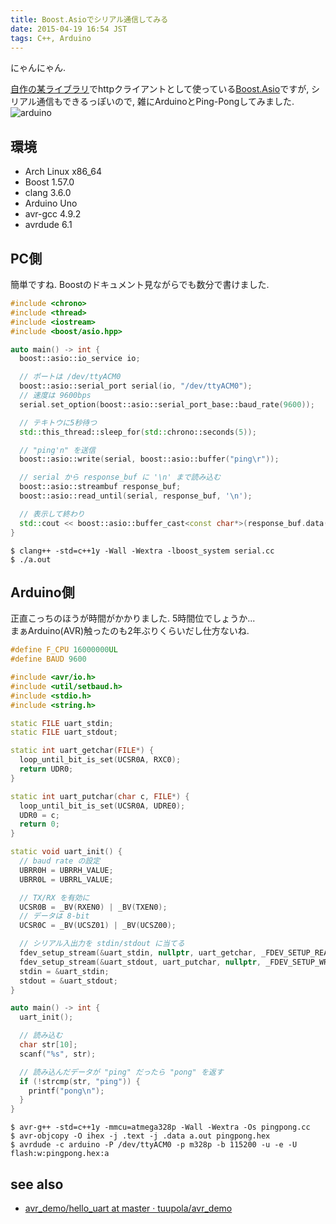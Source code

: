 ```yaml
---
title: Boost.Asioでシリアル通信してみる
date: 2015-04-19 16:54 JST
tags: C++, Arduino
---
```


にゃんにゃん.

[自作の某ライブラリ](https://github.com/Tosainu/twitpp)でhttpクライアントとして使っている[Boost.Asio](http://www.boost.org/doc/libs/1_58_0/doc/html/boost_asio.html)ですが, シリアル通信もできるっぽいので, 雑にArduinoとPing-Pongしてみました.  
![arduino](https://lh3.googleusercontent.com/-qIVAKRgxKYM/VTNcTHRUcPI/AAAAAAAAED4/Gr-1YU_LKIA/s640/IMG_2763.JPG)

## 環境

* Arch Linux x86\_64
* Boost 1.57.0
* clang 3.6.0
* Arduino Uno
* avr-gcc 4.9.2
* avrdude 6.1

## PC側

簡単ですね. Boostのドキュメント見ながらでも数分で書けました.

```cpp
#include <chrono>
#include <thread>
#include <iostream>
#include <boost/asio.hpp>

auto main() -> int {
  boost::asio::io_service io;

  // ポートは /dev/ttyACM0
  boost::asio::serial_port serial(io, "/dev/ttyACM0");
  // 速度は 9600bps
  serial.set_option(boost::asio::serial_port_base::baud_rate(9600));

  // テキトウに5秒待つ
  std::this_thread::sleep_for(std::chrono::seconds(5));

  // "ping'n" を送信
  boost::asio::write(serial, boost::asio::buffer("ping\r"));

  // serial から response_buf に '\n' まで読み込む
  boost::asio::streambuf response_buf;
  boost::asio::read_until(serial, response_buf, '\n');

  // 表示して終わり
  std::cout << boost::asio::buffer_cast<const char*>(response_buf.data());
}
```

```
$ clang++ -std=c++1y -Wall -Wextra -lboost_system serial.cc
$ ./a.out
```

## Arduino側

正直こっちのほうが時間がかかりました. 5時間位でしょうか...  
まぁArduino(AVR)触ったのも2年ぶりくらいだし仕方ないね.

```cpp
#define F_CPU 16000000UL
#define BAUD 9600

#include <avr/io.h>
#include <util/setbaud.h>
#include <stdio.h>
#include <string.h>

static FILE uart_stdin;
static FILE uart_stdout;

static int uart_getchar(FILE*) {
  loop_until_bit_is_set(UCSR0A, RXC0);
  return UDR0;
}

static int uart_putchar(char c, FILE*) {
  loop_until_bit_is_set(UCSR0A, UDRE0);
  UDR0 = c;
  return 0;
}

static void uart_init() {
  // baud rate の設定
  UBRR0H = UBRRH_VALUE;
  UBRR0L = UBRRL_VALUE;

  // TX/RX を有効に
  UCSR0B = _BV(RXEN0) | _BV(TXEN0);
  // データは 8-bit
  UCSR0C = _BV(UCSZ01) | _BV(UCSZ00);

  // シリアル入出力を stdin/stdout に当てる
  fdev_setup_stream(&uart_stdin, nullptr, uart_getchar, _FDEV_SETUP_READ);
  fdev_setup_stream(&uart_stdout, uart_putchar, nullptr, _FDEV_SETUP_WRITE);
  stdin = &uart_stdin;
  stdout = &uart_stdout;
}

auto main() -> int {
  uart_init();

  // 読み込む
  char str[10];
  scanf("%s", str);

  // 読み込んだデータが "ping" だったら "pong" を返す
  if (!strcmp(str, "ping")) {
    printf("pong\n");
  }
}
```

```
$ avr-g++ -std=c++1y -mmcu=atmega328p -Wall -Wextra -Os pingpong.cc
$ avr-objcopy -O ihex -j .text -j .data a.out pingpong.hex
$ avrdude -c arduino -P /dev/ttyACM0 -p m328p -b 115200 -u -e -U flash:w:pingpong.hex:a
```

## see also

* [avr\_demo/hello\_uart at master · tuupola/avr\_demo](https://github.com/tuupola/avr_demo/tree/master/hello_uart)
